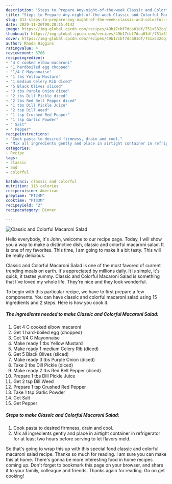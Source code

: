 ```yaml
---
description: "Steps to Prepare Any-night-of-the-week Classic and Colorful Macaroni Salad"
title: "Steps to Prepare Any-night-of-the-week Classic and Colorful Macaroni Salad"
slug: 813-steps-to-prepare-any-night-of-the-week-classic-and-colorful-macaroni-salad
date: 2020-11-26T00:28:15.414Z
image: https://img-global.cpcdn.com/recipes/49b17cbf7dca01df/751x532cq70/classic-and-colorful-macaroni-salad-recipe-main-photo.jpg
thumbnail: https://img-global.cpcdn.com/recipes/49b17cbf7dca01df/751x532cq70/classic-and-colorful-macaroni-salad-recipe-main-photo.jpg
cover: https://img-global.cpcdn.com/recipes/49b17cbf7dca01df/751x532cq70/classic-and-colorful-macaroni-salad-recipe-main-photo.jpg
author: Rhoda Higgins
ratingvalue: 4
reviewcount: 6706
recipeingredient:
- "4 C cooked elbow macaroni"
- "1 hardboiled egg chopped"
- "1/4 C Mayonnaise"
- "1 tbs Yellow Mustard"
- "1 medium Celery Rib diced"
- "5 Black Olives sliced"
- "3 tbs Purple Onion diced"
- "2 tbs Dill Pickle diced"
- "2 tbs Red Bell Pepper diced"
- "1 tbs Dill Pickle Juice"
- "2 tsp Dill Weed"
- "1 tsp Crushed Red Pepper"
- "1 tsp Garlic Powder"
- " Salt"
- " Pepper"
recipeinstructions:
- "Cook pasta to desired firmness, drain and cool."
- "Mix all ingredients gently and place in airtight container in refrigerator for at least two hours before serving to let flavors meld."
categories:
- Recipe
tags:
- classic
- and
- colorful

katakunci: classic and colorful 
nutrition: 116 calories
recipecuisine: American
preptime: "PT34M"
cooktime: "PT33M"
recipeyield: "2"
recipecategory: Dinner

---
```



![Classic and Colorful Macaroni Salad](https://img-global.cpcdn.com/recipes/49b17cbf7dca01df/751x532cq70/classic-and-colorful-macaroni-salad-recipe-main-photo.jpg)

Hello everybody, it's John, welcome to our recipe page. Today, I will show you a way to make a distinctive dish, classic and colorful macaroni salad. It is one of my favorites. This time, I am going to make it a bit tasty. This will be really delicious.



Classic and Colorful Macaroni Salad is one of the most favored of current trending meals on earth. It's appreciated by millions daily. It is simple, it's quick, it tastes yummy. Classic and Colorful Macaroni Salad is something that I've loved my whole life. They're nice and they look wonderful.


To begin with this particular recipe, we have to first prepare a few components. You can have classic and colorful macaroni salad using 15 ingredients and 2 steps. Here is how you cook it.

<!--inarticleads1-->

##### The ingredients needed to make Classic and Colorful Macaroni Salad:

1. Get 4 C cooked elbow macaroni
1. Get 1 hard-boiled egg (chopped)
1. Get 1/4 C Mayonnaise
1. Make ready 1 tbs Yellow Mustard
1. Make ready 1 medium Celery Rib (diced)
1. Get 5 Black Olives (sliced)
1. Make ready 3 tbs Purple Onion (diced)
1. Take 2 tbs Dill Pickle (diced)
1. Make ready 2 tbs Red Bell Pepper (diced)
1. Prepare 1 tbs Dill Pickle Juice
1. Get 2 tsp Dill Weed
1. Prepare 1 tsp Crushed Red Pepper
1. Take 1 tsp Garlic Powder
1. Get  Salt
1. Get  Pepper




<!--inarticleads2-->

##### Steps to make Classic and Colorful Macaroni Salad:

1. Cook pasta to desired firmness, drain and cool.
1. Mix all ingredients gently and place in airtight container in refrigerator for at least two hours before serving to let flavors meld.




So that's going to wrap this up with this special food classic and colorful macaroni salad recipe. Thanks so much for reading. I am sure you can make this at home. There's gonna be more interesting food in home recipes coming up. Don't forget to bookmark this page on your browser, and share it to your family, colleague and friends. Thanks again for reading. Go on get cooking!
